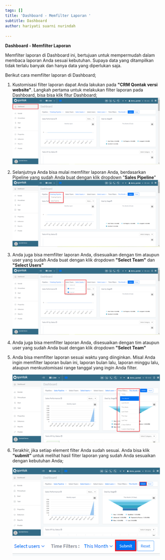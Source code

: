```yaml
---
tags: []
title: 'Dashboard - Memfilter Laporan '
subtitle: Dashboard
author: hariyati suarni nurindah

---
```

**Dashboard - Memfilter Laporan**

Memfilter laporan di Dashboard ini, bertujuan untuk mempermudah dalam membaca laporan Anda sesuai kebutuhan. Supaya data yang ditampilkan tidak terlalu banyak dan hanya data yang diperlukan saja.

Berikut cara memfilter laporan di Dashboard;

1. Kustomisasi filter laporan dapat Anda lakukan pada **"CRM Qontak versi website"**. Langkah pertama untuk melakukan filter laporan pada Dashboard, bisa bisa klik fitur Dashboard;  
   ![](/uploads/dashboardd1.PNG)
2. Selanjutnya Anda bisa mulai memfilter laporan Anda, berdasarkan Pipeline yang sudah Anda buat dengan klik dropdown "**Sales Pipeline**"  
   ![](/uploads/dashboardd2.PNG)
3. Anda juga bisa memfilter laporan Anda, disesuaikan dengan tim ataupun user yang sudah Anda buat dengan klik dropdown **"Select Team"** dan **"Select Users"**   
   ![](/uploads/dashboardd3.PNG)
4. Anda juga bisa memfilter laporan Anda, disesuaikan dengan tim ataupun user yang sudah Anda buat dengan klik dropdown **"Select Team"**
5. Anda bisa memfilter laporan sesuai waktu yang diinginkan. Misal Anda ingin memfilter laporan bulan ini, laporan bulan lalu, laporan minggu lalu, ataupun menkustomisasi range tanggal yang ingin Anda filter.

   ![](/uploads/5.PNG)
6. Terakhir, jika setiap element filter Anda sudah sesuai. Anda bisa klik **“submit”** untuk melihat hasil filter laporan yang sudah Anda sesuaikan dengan kebutuhan Anda;

   ![](/uploads/6.PNG)![](/uploads/7.PNG)